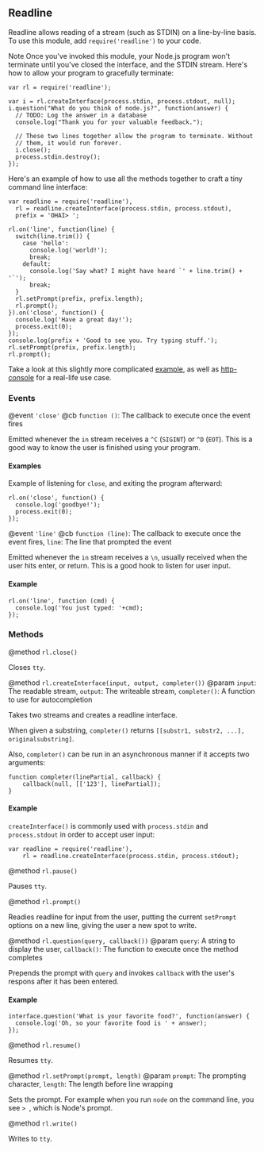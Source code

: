 ## Readline

Readline allows reading of a stream (such as STDIN) on a line-by-line basis. To use this module, add `require('readline')` to your code.

<span class="label success">Note</span> Once you've invoked this module, your Node.js program won't terminate until you've closed the interface, and the STDIN stream. Here's how to allow your program to gracefully terminate:

    var rl = require('readline');

    var i = rl.createInterface(process.stdin, process.stdout, null);
    i.question("What do you think of node.js?", function(answer) {
      // TODO: Log the answer in a database
      console.log("Thank you for your valuable feedback.");

      // These two lines together allow the program to terminate. Without
      // them, it would run forever.
      i.close();
      process.stdin.destroy();
    });

Here's an example of how to use all the methods together to craft a tiny command line interface:

    var readline = require('readline'),
      rl = readline.createInterface(process.stdin, process.stdout),
      prefix = 'OHAI> ';

    rl.on('line', function(line) {
      switch(line.trim()) {
        case 'hello':
          console.log('world!');
          break;
        default:
          console.log('Say what? I might have heard `' + line.trim() + '`');
          break;
      }
      rl.setPrompt(prefix, prefix.length);
      rl.prompt();
    }).on('close', function() {
      console.log('Have a great day!');
      process.exit(0);
    });
    console.log(prefix + 'Good to see you. Try typing stuff.');
    rl.setPrompt(prefix, prefix.length);
    rl.prompt();


Take a look at this slightly more complicated [example](https://gist.github.com/901104), as well as [http-console](https://github.com/cloudhead/http-console) for a real-life use case.

### Events

@event `'close'`
@cb `function ()`: The callback to execute once the event fires

Emitted whenever the `in` stream receives a `^C` (`SIGINT`) or `^D` (`EOT`). This is a good way to know the user is finished using your program.

#### Examples

Example of listening for `close`, and exiting the program afterward:

    rl.on('close', function() {
      console.log('goodbye!');
      process.exit(0);
    });
    
@event `'line'`
@cb `function (line)`: The callback to execute once the event fires, `line`: The line that prompted the event

Emitted whenever the `in` stream receives a `\n`, usually received when the user hits enter, or return. This is a good hook to listen for user input.

#### Example

    rl.on('line', function (cmd) {
      console.log('You just typed: '+cmd);
    });
    
### Methods

@method `rl.close()`

  Closes `tty`.
  
@method `rl.createInterface(input, output, completer())`
@param `input`: The readable stream, `output`: The writeable stream, `completer()`: A function to use for autocompletion

Takes two streams and creates a readline interface. 

When given a substring, `completer()` returns `[[substr1, substr2, ...], originalsubstring]`.

Also, `completer()` can be run in an asynchronous manner if it accepts two arguments:

    function completer(linePartial, callback) {
        callback(null, [['123'], linePartial]);
    }

#### Example

`createInterface()` is commonly used with `process.stdin` and `process.stdout` in order to accept user input:

    var readline = require('readline'), 
        rl = readline.createInterface(process.stdin, process.stdout);

@method `rl.pause()`

  Pauses `tty`.
  
@method `rl.prompt()`

Readies readline for input from the user, putting the current `setPrompt` options on a new line, giving the user a new spot to write.

@method `rl.question(query, callback())`
@param `query`: A string to display the user, `callback()`: The function to execute once the method completes

Prepends the prompt with `query` and invokes `callback` with the user's respons after it has been entered.

#### Example

    interface.question('What is your favorite food?', function(answer) {
      console.log('Oh, so your favorite food is ' + answer);
    });
  
@method `rl.resume()`

Resumes `tty`.

@method `rl.setPrompt(prompt, length)`
@param `prompt`: The prompting character, `length`: The length before line wrapping

Sets the prompt. For example when you run `node` on the command line, you see `> `, which is Node's prompt.

@method `rl.write()`

Writes to `tty`.